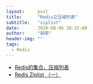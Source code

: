 ```yaml
---
layout:     post
title:      "Redis之压缩列表"
subtitle:   "ziplist"
date:       2020-08-06 20:25:00
author:     "胡荣"
header-img: ""
tags:
  - Redis
---
```


- [Redis的集合、压缩列表](https://www.jianshu.com/p/6292459aff23)
- [Redis Ziplist （一）](https://www.jianshu.com/p/a16fc17242b2)